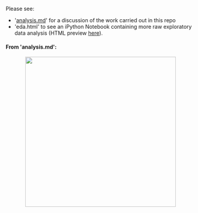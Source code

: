 Please see:

- '[analysis.md](https://github.com/christopherjamesryan/social-media-impact-analysis/blob/master/analysis.md)' for a discussion of the work carried out in this repo
- 'eda.html' to see an iPython Notebook containing more raw exploratory data analysis (HTML preview [here](http://htmlpreview.github.io/?https://github.com/christopherjamesryan/social-media-impact-analysis/blob/master/eda.html)).

<p></p>

#### From 'analysis.md':

<p align="center">
  <img src="https://raw.githubusercontent.com/christopherjamesryan/social-media-impact-analysis/master/sq_stackedbar_morethan5retweets_quantiles.png"  width=400/>
</p>